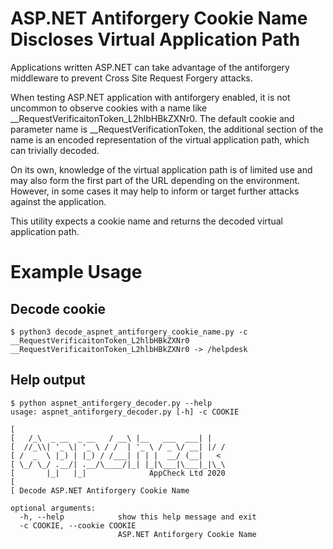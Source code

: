 # ASP.NET Antiforgery Cookie Name Discloses Virtual Application Path

Applications written ASP.NET can take advantage of the antiforgery middleware to prevent Cross Site Request Forgery
attacks. 

When testing ASP.NET application with antiforgery enabled, it is not uncommon to observe cookies with a name like
__RequestVerificaitonToken_L2hlbHBkZXNr0. The default cookie and parameter name is __RequestVerificationToken, the
additional section of the name is an encoded representation of the virtual application path, which can trivially
decoded.

On its own, knowledge of the virtual application path is of limited use and may also form the first part of the URL
depending on the environment. However, in some cases it may help to inform or target further attacks against the
application.

This utility expects a cookie name and returns the decoded virtual application path.

# Example Usage
## Decode cookie
```
$ python3 decode_aspnet_antiforgery_cookie_name.py -c __RequestVerificaitonToken_L2hlbHBkZXNr0
__RequestVerificaitonToken_L2hlbHBkZXNr0 -> /helpdesk
```
## Help output
```
$ python aspnet_antiforgery_decoder.py --help
usage: aspnet_antiforgery_decoder.py [-h] -c COOKIE

[
[   /_\  _ __  _ __   / __\ |__   ___  ___| |
[  //_\\| '_ \| '_ \ / /  | '_ \ / _ \/ __| |/ /
[ /  _  \ |_) | |_) / /___| | | |  __/ (__|   <
[ \_/ \_/ .__/| .__/\____/|_| |_|\___|\___|_|\_\
[       |_|   |_|              AppCheck Ltd 2020
[
[ Decode ASP.NET Antiforgery Cookie Name

optional arguments:
  -h, --help            show this help message and exit
  -c COOKIE, --cookie COOKIE
                        ASP.NET Antiforgery Cookie Name
```

